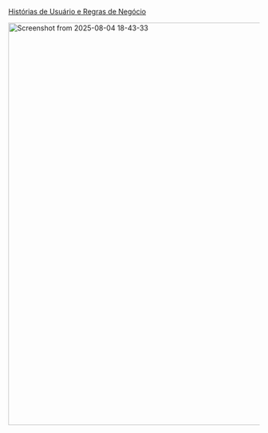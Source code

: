 [Histórias de Usuário e Regras de Negócio](https://docs.google.com/document/d/1PbTAumBHeKJZfm7UqsNrROFWlXxdR-Yo-taLGbj6z5E/edit?usp=sharing)



<img width="1189" height="806" alt="Screenshot from 2025-08-04 18-43-33" src="https://github.com/user-attachments/assets/c169f617-5db9-4d62-8975-e0c4615415ba" />
